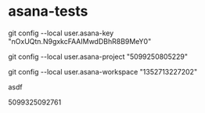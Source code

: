 asana-tests
===========

git config --local user.asana-key "nOxUQtn.N9gxkcFAAIMwdDBhR8B9MeY0"

git config --local user.asana-project "5099250805229"

git config --local user.asana-workspace "1352713227202"

asdf


5099325092761